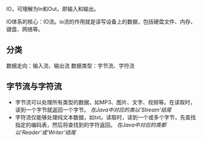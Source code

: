 IO，可理解为In和Out，即输入和输出。

IO体系的核心：IO流。io流的作用就是读写设备上的数据，包括硬盘文件、内存、键盘、网络等。

## 分类
数据走向：输入流、输出流
数据类型：字节流、字符流

## 字节流与字符流
* 字节流可以处理所有类型的数据，如MP3、图片、文字、视频等。在读取时，读到一个字节就返回一个字节。
*在Java中对应的类以‘Stream’结尾*
* 字符流仅能够处理纯文本数据，如txt。读取时，读到一个或多个字节，先查找指定的编码表，然后将查找到的字符返回。
*在Java中对应的类都以‘Reader’或‘Writer’结尾*

